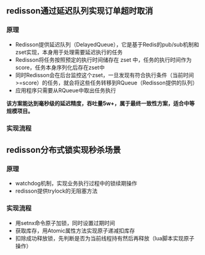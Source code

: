 ## redisson通过延迟队列实现订单超时取消

### 原理
- Redisson提供延迟队列（DelayedQueue），它是基于Redis的pub/sub机制和zset实现，本身用于处理需要延迟执行的任务
- Redisson将任务按照预定的执行时间储存在 zset 中，任务的执行时间作为 score，任务本身序列化后存在zset中
- 同时Redisson会在后台监控这个zset，一旦发现有符合执行条件（当前时间>=score）的任务，就会将这些任务转移到RQueue（Redisson提供的队列）
- 应用程序只需要从RQueue中取出任务执行


**该方案能达到毫秒级的延迟精度，吞吐量5w+，属于最终一致性方案，适合中等规模项目。**
### 实现流程

## redisson分布式锁实现秒杀场景

### 原理
- watchdog机制，实现业务执行过程中的锁续期操作
- redisson提供trylock的无阻塞方法
### 实现流程
- 用setnx命令原子加锁，同时设置过期时间
- 获取库存，用Atomic属性方法实现原子递减扣库存
- 扣除成功释放锁，先判断是否为当前线程持有然后再释放（lua脚本实现原子操作）
